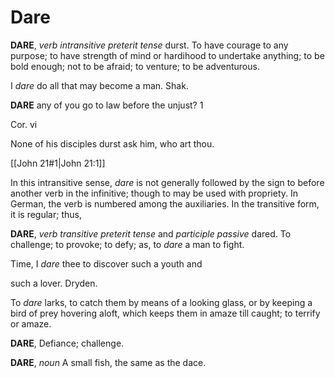 # Dare

**DARE**, _verb intransitive_ _preterit tense_ durst. To have courage to any purpose; to have strength of mind or hardihood to undertake anything; to be bold enough; not to be afraid; to venture; to be adventurous.

I _dare_ do all that may become a man. Shak.

**DARE** any of you go to law before the unjust? 1

Cor. vi

None of his disciples durst ask him, who art thou.

[[John 21#1|John 21:1]]

In this intransitive sense, _dare_ is not generally followed by the sign to before another verb in the infinitive; though to may be used with propriety. In German, the verb is numbered among the auxiliaries. In the transitive form, it is regular; thus,

**DARE**, _verb transitive_ _preterit tense_ and _participle passive_ dared. To challenge; to provoke; to defy; as, to _dare_ a man to fight.

Time, I _dare_ thee to discover such a youth and

such a lover. Dryden.

To _dare_ larks, to catch them by means of a looking glass, or by keeping a bird of prey hovering aloft, which keeps them in amaze till caught; to terrify or amaze.

**DARE**, Defiance; challenge.

**DARE**, _noun_ A small fish, the same as the dace.